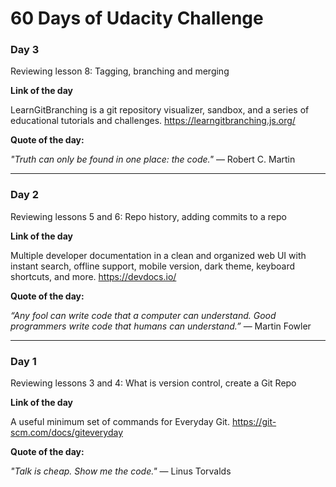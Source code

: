 # 60 Days of Udacity Challenge

### Day 3

Reviewing lesson 8: Tagging, branching and merging

**Link of the day**

LearnGitBranching is a git repository visualizer, sandbox, and a series of educational tutorials and challenges. https://learngitbranching.js.org/

**Quote of the day:**

*"Truth can only be found in one place: the code."* ― Robert C. Martin

---

### Day 2

Reviewing lessons 5 and 6: Repo history, adding commits to a repo

**Link of the day**

Multiple developer documentation in a clean and organized web UI with instant search, offline support, mobile version, dark theme, keyboard shortcuts, and more. https://devdocs.io/

**Quote of the day:**

*“Any fool can write code that a computer can understand. Good programmers write code that humans can understand.”* ― Martin Fowler

---

### Day 1

Reviewing lessons 3 and 4: What is version control, create a Git Repo

**Link of the day**

A useful minimum set of commands for Everyday Git. https://git-scm.com/docs/giteveryday

**Quote of the day:**

*"Talk is cheap. Show me the code."* — Linus Torvalds
